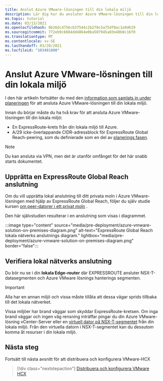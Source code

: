 ```yaml
---
title: Anslut Azure VMware-lösningen till din lokala miljö
description: Lär dig hur du ansluter Azure VMware-lösningen till din lokala miljö.
ms.topic: tutorial
ms.date: 03/13/2021
ms.openlocfilehash: 0b26dc4756cb37544c2b2f8c5a75df0ac1a9d629
ms.sourcegitcommit: 772eb9c6684dd4864e0ba507945a83e48b8c16f0
ms.translationtype: MT
ms.contentlocale: sv-SE
ms.lasthandoff: 03/20/2021
ms.locfileid: "103491800"
---
```

# <a name="connect-azure-vmware-solution-to-your-on-premises-environment"></a>Anslut Azure VMware-lösningen till din lokala miljö

I den här artikeln fortsätter du med den [information som samlats in under planeringen](production-ready-deployment-steps.md) för att ansluta Azure VMware-lösningen till din lokala miljö.

Innan du börjar måste du ha två krav för att ansluta Azure VMware-lösningen till din lokala miljö:

- En ExpressRoute-krets från din lokala miljö till Azure.
- A/29 icke-överlappande CIDR-adressblock för ExpressRoute Global Reach-peering, som du definierade som en del av [planerings fasen](production-ready-deployment-steps.md).

>[!NOTE]
> Du kan ansluta via VPN, men det är utanför omfånget för det här snabb starts dokumentet.

## <a name="establish-an-expressroute-global-reach-connection"></a>Upprätta en ExpressRoute Global Reach anslutning

Om du vill upprätta lokal anslutning till ditt privata moln i Azure VMware-lösningen med hjälp av ExpressRoute Global Reach, följer du själv studie kursen [om peer-datorer i ett privat moln](tutorial-expressroute-global-reach-private-cloud.md) .

Den här självstudien resulterar i en anslutning som visas i diagrammet.

:::image type="content" source="media/pre-deployment/azure-vmware-solution-on-premises-diagram.png" alt-text="ExpressRoute Global Reach lokala nätverks anslutnings diagram." lightbox="media/pre-deployment/azure-vmware-solution-on-premises-diagram.png" border="false":::

## <a name="verify-on-premises-network-connectivity"></a>Verifiera lokal nätverks anslutning

Du bör nu se i din **lokala Edge-router** där EXPRESSROUTE ansluter NSX-T-datasegmenten och Azure VMware lösnings hanterings segmenten.

>[!IMPORTANT]
>Alla har en annan miljö och vissa måste tillåta att dessa vägar sprids tillbaka till det lokala nätverket.  

Vissa miljöer har brand väggar som skyddar ExpressRoute-kretsen.  Om inga brand väggar och ingen väg rensning inträffar pingar du din Azure VMware-lösning vCenter-Server eller en [virtuell dator på NSX-T-segmentet](deploy-azure-vmware-solution.md#add-a-vm-on-the-nsx-t-network-segment) från din lokala miljö. Från den virtuella datorn i NSX-T-segmentet kan du dessutom komma åt resurser i din lokala miljö.

## <a name="next-steps"></a>Nästa steg

Fortsätt till nästa avsnitt för att distribuera och konfigurera VMware-HCX

> [!div class="nextstepaction"]
> [Distribuera och konfigurera VMware HCX](tutorial-deploy-vmware-hcx.md)